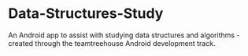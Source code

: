 # Data-Structures-Study
An Android app to assist with studying data structures and algorithms -
created through the teamtreehouse Android development track.
